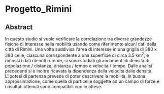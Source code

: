 # Progetto_Rimini
## Abstract
In questo studio si vuole verificare la correlazione tra diverse grandezze fisiche di interesse nella mobilità usando come riferimento alcuni dati della città di Rimini.
Una volta suddivisa l'area di interesse in una griglia di 380 x 380 celle, ciascuna corrispondente a una superficie di circa 3.5 km<sup>2</sup>, e rimossi i dati ritenuti rumore, si sono studiati gli andamenti di densità di popolazione / distanza, distanza / tempo e velocità / tempo.
Dalle analisi precedenti si è inoltre ricavata la dipendenza della velocità dalle densità.
L'ipotesi di partenza prevede di poter descrivere la mobilità, in buona approssimazione, come quella di particelle soggette ad un campo di forze e i risultati ottenuti sono compatibili con le attese.
